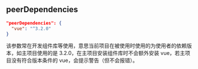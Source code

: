 ## peerDependencies

```package.json
"peerDependencies": {
  "vue": "^3.2.0"
}
```

该参数常在开发组件库等使用，意思当前项目在被使用时使用的为使用者的依赖版本，如主项目使用的是 3.2.0，在主项目安装组件库时不会额外安装 vue，若主项目没有符合版本条件的 vue，会提示警告（但不会报错）。

